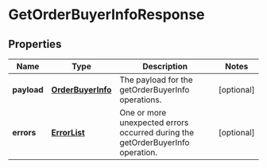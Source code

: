 
# GetOrderBuyerInfoResponse

## Properties
Name | Type | Description | Notes
------------ | ------------- | ------------- | -------------
**payload** | [**OrderBuyerInfo**](OrderBuyerInfo.md) | The payload for the getOrderBuyerInfo operations. |  [optional]
**errors** | [**ErrorList**](ErrorList.md) | One or more unexpected errors occurred during the getOrderBuyerInfo operation. |  [optional]



